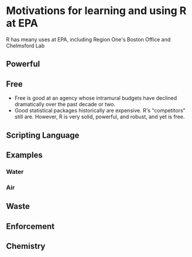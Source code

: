 # Motivations for learning and using R at EPA #
R has meany uses at EPA, including Region One's Boston Office and Chelmsford Lab
## Powerful ##

## Free ##
* Free is good at an agency whose intramural budgets have declined dramatically over the past decade or two.
* Good statistical packages historically are expensive. R's "competitors" still are. However, R is very solid, powerful, and robust, and yet is free.
## Scripting Language ##

## Examples ##

### Water ###

### Air ###

## Waste ##

## Enforcement ##

## Chemistry ##
